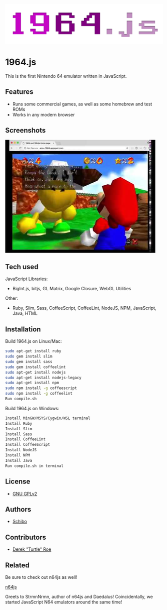 
![1964.js logo](./docs/img/logo.png)

# 1964.js

This is the first Nintendo 64 emulator written in JavaScript.
## Features

- Runs some commercial games, as well as some homebrew and test ROMs
- Works in any modern browser

## Screenshots

![1964.js screenshot](./docs/img/screenshot.jpg)
## Tech used

JavaScript Libraries:

- BigInt.js, bitjs, GL Matrix, Google Closure, WebGL Utilities

Other:

- Ruby, Slim, Sass, CoffeeScript, CoffeeLint, NodeJS, NPM, JavaScript, Java, HTML
## Installation

Build 1964.js on Linux/Mac:

```bash  
sudo apt-get install ruby
sudo gem install slim
sudo gem install sass
sudo gem install coffeelint
sudo apt-get install nodejs
sudo apt-get install nodejs-legacy
sudo apt-get install npm
sudo npm install -g coffeescript
sudo npm install -g coffeelint
Run compile.sh
```

Build 1964.js on Windows:

```bash
Install MinGW/MSYS/Cygwin/WSL terminal
Install Ruby
Install Slim
Install Sass
Install CoffeeLint
Install CoffeeScript
Install NodeJS
Install NPM
Install Java
Run compile.sh in terminal
```
## License

- [GNU GPLv2](https://choosealicense.com/licenses/gpl-2.0/)

## Authors

- [Schibo](https://github.com/schibo)

## Contributors

- [Derek "Turtle" Roe](https://github.com/derekturtleroe)
## Related

Be sure to check out n64js as well!

[n64js](http://hulkholden.github.com/n64js)

Greets to StrmnNrmn, author of n64js and Daedalus! Coincidentally, we started JavaScript N64 emulators around the same time!